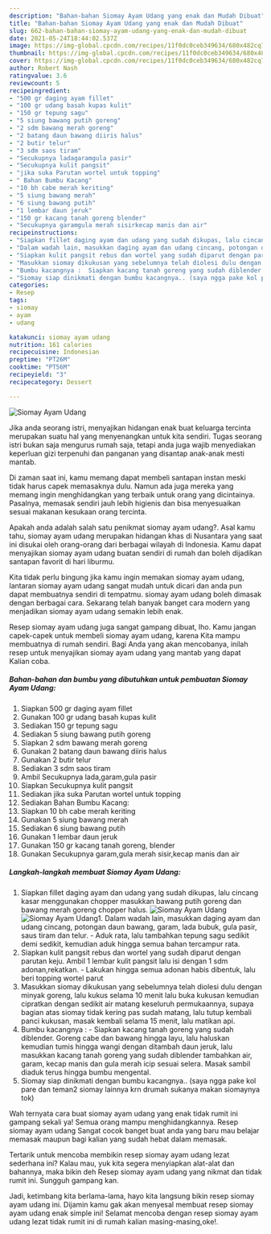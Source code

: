 ```yaml
---
description: "Bahan-bahan Siomay Ayam Udang yang enak dan Mudah Dibuat"
title: "Bahan-bahan Siomay Ayam Udang yang enak dan Mudah Dibuat"
slug: 662-bahan-bahan-siomay-ayam-udang-yang-enak-dan-mudah-dibuat
date: 2021-05-24T18:44:02.537Z
image: https://img-global.cpcdn.com/recipes/11f0dc0ceb349634/680x482cq70/siomay-ayam-udang-foto-resep-utama.jpg
thumbnail: https://img-global.cpcdn.com/recipes/11f0dc0ceb349634/680x482cq70/siomay-ayam-udang-foto-resep-utama.jpg
cover: https://img-global.cpcdn.com/recipes/11f0dc0ceb349634/680x482cq70/siomay-ayam-udang-foto-resep-utama.jpg
author: Robert Nash
ratingvalue: 3.6
reviewcount: 5
recipeingredient:
- "500 gr daging ayam fillet"
- "100 gr udang basah kupas kulit"
- "150 gr tepung sagu"
- "5 siung bawang putih goreng"
- "2 sdm bawang merah goreng"
- "2 batang daun bawang diiris halus"
- "2 butir telur"
- "3 sdm saos tiram"
- "Secukupnya ladagaramgula pasir"
- "Secukupnya kulit pangsit"
- "jika suka Parutan wortel untuk topping"
- " Bahan Bumbu Kacang"
- "10 bh cabe merah keriting"
- "5 siung bawang merah"
- "6 siung bawang putih"
- "1 lembar daun jeruk"
- "150 gr kacang tanah goreng blender"
- "Secukupnya garamgula merah sisirkecap manis dan air"
recipeinstructions:
- "Siapkan fillet daging ayam dan udang yang sudah dikupas, lalu cincang kasar menggunakan chopper masukkan bawang putih goreng dan bawang merah goreng chopper halus."
- "Dalam wadah lain, masukkan daging ayam dan udang cincang, potongan daun bawang, garam, lada bubuk, gula pasir, saus tiram dan telur. Aduk rata, lalu tambahkan tepung sagu sedikit demi sedikit, kemudian aduk hingga semua bahan tercampur rata."
- "Siapkan kulit pangsit rebus dan wortel yang sudah diparut dengan parutan keju. Ambil 1 lembar kulit pangsit lalu isi dengan 1 sdm adonan,rekatkan. Lakukan hingga semua adonan habis dibentuk, lalu beri topping wortel parut"
- "Masukkan siomay dikukusan yang sebelumnya telah diolesi dulu dengan minyak goreng, lalu kukus selama 10 menit lalu buka kukusan kemudian cipratkan dengan sedikit air matang keseluruh permukaannya, supaya bagian atas siomay tidak kering pas sudah matang, lalu tutup kembali panci kukusan, masak kembali selama 15 menit, lalu matikan api."
- "Bumbu kacangnya :  Siapkan kacang tanah goreng yang sudah diblender. Goreng cabe dan bawang hingga layu, lalu haluskan kemudian tumis hingga wangi dengan ditambah daun jeruk, lalu masukkan kacang tanah goreng yang sudah diblender tambahkan air, garam, kecap manis dan gula merah icip sesuai selera. Masak sambil diaduk terus hingga bumbu mengental."
- "Siomay siap dinikmati dengan bumbu kacangnya.. (saya ngga pake kol pare dan teman2 siomay lainnya krn drumah sukanya makan siomaynya tok)"
categories:
- Resep
tags:
- siomay
- ayam
- udang

katakunci: siomay ayam udang 
nutrition: 161 calories
recipecuisine: Indonesian
preptime: "PT26M"
cooktime: "PT56M"
recipeyield: "3"
recipecategory: Dessert

---
```



![Siomay Ayam Udang](https://img-global.cpcdn.com/recipes/11f0dc0ceb349634/680x482cq70/siomay-ayam-udang-foto-resep-utama.jpg)

Jika anda seorang istri, menyajikan hidangan enak buat keluarga tercinta merupakan suatu hal yang menyenangkan untuk kita sendiri. Tugas seorang istri bukan saja mengurus rumah saja, tetapi anda juga wajib menyediakan keperluan gizi terpenuhi dan panganan yang disantap anak-anak mesti mantab.

Di zaman  saat ini, kamu memang dapat membeli santapan instan meski tidak harus capek memasaknya dulu. Namun ada juga mereka yang memang ingin menghidangkan yang terbaik untuk orang yang dicintainya. Pasalnya, memasak sendiri jauh lebih higienis dan bisa menyesuaikan sesuai makanan kesukaan orang tercinta. 



Apakah anda adalah salah satu penikmat siomay ayam udang?. Asal kamu tahu, siomay ayam udang merupakan hidangan khas di Nusantara yang saat ini disukai oleh orang-orang dari berbagai wilayah di Indonesia. Kamu dapat menyajikan siomay ayam udang buatan sendiri di rumah dan boleh dijadikan santapan favorit di hari liburmu.

Kita tidak perlu bingung jika kamu ingin memakan siomay ayam udang, lantaran siomay ayam udang sangat mudah untuk dicari dan anda pun dapat membuatnya sendiri di tempatmu. siomay ayam udang boleh dimasak dengan berbagai cara. Sekarang telah banyak banget cara modern yang menjadikan siomay ayam udang semakin lebih enak.

Resep siomay ayam udang juga sangat gampang dibuat, lho. Kamu jangan capek-capek untuk membeli siomay ayam udang, karena Kita mampu membuatnya di rumah sendiri. Bagi Anda yang akan mencobanya, inilah resep untuk menyajikan siomay ayam udang yang mantab yang dapat Kalian coba.

<!--inarticleads1-->

##### Bahan-bahan dan bumbu yang dibutuhkan untuk pembuatan Siomay Ayam Udang:

1. Siapkan 500 gr daging ayam fillet
1. Gunakan 100 gr udang basah kupas kulit
1. Sediakan 150 gr tepung sagu
1. Sediakan 5 siung bawang putih goreng
1. Siapkan 2 sdm bawang merah goreng
1. Gunakan 2 batang daun bawang diiris halus
1. Gunakan 2 butir telur
1. Sediakan 3 sdm saos tiram
1. Ambil Secukupnya lada,garam,gula pasir
1. Siapkan Secukupnya kulit pangsit
1. Sediakan jika suka Parutan wortel untuk topping
1. Sediakan  Bahan Bumbu Kacang:
1. Siapkan 10 bh cabe merah keriting
1. Gunakan 5 siung bawang merah
1. Sediakan 6 siung bawang putih
1. Gunakan 1 lembar daun jeruk
1. Gunakan 150 gr kacang tanah goreng, blender
1. Gunakan Secukupnya garam,gula merah sisir,kecap manis dan air




<!--inarticleads2-->

##### Langkah-langkah membuat Siomay Ayam Udang:

1. Siapkan fillet daging ayam dan udang yang sudah dikupas, lalu cincang kasar menggunakan chopper masukkan bawang putih goreng dan bawang merah goreng chopper halus.
<img src="https://img-global.cpcdn.com/steps/7360a585176be47a/160x128cq70/siomay-ayam-udang-langkah-memasak-1-foto.jpg" alt="Siomay Ayam Udang"><img src="https://img-global.cpcdn.com/steps/343c40543393e4e6/160x128cq70/siomay-ayam-udang-langkah-memasak-1-foto.jpg" alt="Siomay Ayam Udang">1. Dalam wadah lain, masukkan daging ayam dan udang cincang, potongan daun bawang, garam, lada bubuk, gula pasir, saus tiram dan telur. - Aduk rata, lalu tambahkan tepung sagu sedikit demi sedikit, kemudian aduk hingga semua bahan tercampur rata.
1. Siapkan kulit pangsit rebus dan wortel yang sudah diparut dengan parutan keju. Ambil 1 lembar kulit pangsit lalu isi dengan 1 sdm adonan,rekatkan. - Lakukan hingga semua adonan habis dibentuk, lalu beri topping wortel parut
1. Masukkan siomay dikukusan yang sebelumnya telah diolesi dulu dengan minyak goreng, lalu kukus selama 10 menit lalu buka kukusan kemudian cipratkan dengan sedikit air matang keseluruh permukaannya, supaya bagian atas siomay tidak kering pas sudah matang, lalu tutup kembali panci kukusan, masak kembali selama 15 menit, lalu matikan api.
1. Bumbu kacangnya :  - Siapkan kacang tanah goreng yang sudah diblender. Goreng cabe dan bawang hingga layu, lalu haluskan kemudian tumis hingga wangi dengan ditambah daun jeruk, lalu masukkan kacang tanah goreng yang sudah diblender tambahkan air, garam, kecap manis dan gula merah icip sesuai selera. Masak sambil diaduk terus hingga bumbu mengental.
1. Siomay siap dinikmati dengan bumbu kacangnya.. (saya ngga pake kol pare dan teman2 siomay lainnya krn drumah sukanya makan siomaynya tok)




Wah ternyata cara buat siomay ayam udang yang enak tidak rumit ini gampang sekali ya! Semua orang mampu menghidangkannya. Resep siomay ayam udang Sangat cocok banget buat anda yang baru mau belajar memasak maupun bagi kalian yang sudah hebat dalam memasak.

Tertarik untuk mencoba membikin resep siomay ayam udang lezat sederhana ini? Kalau mau, yuk kita segera menyiapkan alat-alat dan bahannya, maka bikin deh Resep siomay ayam udang yang nikmat dan tidak rumit ini. Sungguh gampang kan. 

Jadi, ketimbang kita berlama-lama, hayo kita langsung bikin resep siomay ayam udang ini. Dijamin kamu gak akan menyesal membuat resep siomay ayam udang enak simple ini! Selamat mencoba dengan resep siomay ayam udang lezat tidak rumit ini di rumah kalian masing-masing,oke!.

